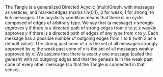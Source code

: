 The Tangle is a generalized Directed Acyclic (multi)Graph, with messages as vertices, and marked edges (marks \in\{0,1\}, 0 for weak, 1 for strong) to link messages.
The acyclicity condition means that there is no cycle composed of edges of arbitrary type.
We say that (a message) $x$ _strongly approves_ y if there is a directed path of strong edges from $x$ to $y$; $x$ weakly approves $y$ if there is a directed path of edges of any type from $x$ to $y$. Each message has a possible number of outgoing edges from 1 to 8 (with 2 as a default value).
The strong past cone of $x$ is the set of all messages strongly approved by $x$; the weak past cone of $x$ is the set of all messages weakly approved by $x$.
We assume that there is exactly one message (called the _genesis_) with no outgoing edges and that the genesis is in the weak past cone of every other message (so that the Tangle is connected in that sense).
